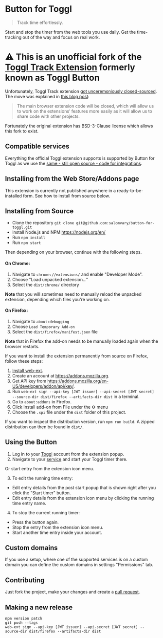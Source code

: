 # Button for Toggl

> Track time effortlessly.

Start and stop the timer from the web tools you use daily. Get the time-tracking
out of the way and focus on real work.

# ⚠️ This is an unofficial fork of the [Toggl Track Extension](https://github.com/toggl/track-extension) formerly known as Toggl Button

Unfortunately, Toggl Track extension [got unceremoniously closed-sourced](https://github.com/toggl/track-extension/commit/f78590c447f30eaa3685d582a2ac888302bd8f41). The move was explained in [this blog post](https://toggl.com/blog/purposeful-open-source):

>  The main browser extension code will be closed, which will allow us to work on the extensions’ features more easily as it will allow us to share code with other projects.

Fortunately the original extension has BSD-3-Clause license which allows this fork to exist.

## Compatible services

Everything the official Toggl extension supports is supported by Button for Toggl as we use
the [same - still open source - code for integrations](https://github.com/toggl/track-extension).

## Installing from the Web Store/Addons page

This extension is currently not published anywhere in a ready-to-be-installed form. See how to install from source below.

## Installing from Source

- Clone the repository `git clone git@github.com:salomvary/button-for-toggl.git`
- Install Node.js and NPM https://nodejs.org/en/
- Run `npm install`
- Run `npm start`

Then depending on your browser, continue with the following steps.

#### On Chrome:

1.  Navigate to `chrome://extensions/` and enable "Developer Mode".
2.  Choose "Load unpacked extension..."
3.  Select the `dist/chrome/` directory

**Note** that you will sometimes need to manually reload the unpacked extension, depending which files you're working on.

#### On Firefox:

1. Navigate to `about:debugging`
2. Choose `Load Temporary Add-on`
3. Select the `dist/firefox/manifest.json` file

**Note** that in Firefox the add-on needs to be manually loaded again when the browser restarts.

If you want to install the extension permanently from source on Firefox, follow these steps:

1. [Install web-ext](https://extensionworkshop.com/documentation/develop/getting-started-with-web-ext/).
2. Create an account at https://addons.mozilla.org.
3. Get API key from https://addons.mozilla.org/en-US/developers/addon/api/key/.
4. Run `web-ext sign --api-key [JWT issuer] --api-secret [JWT secret] --source-dir dist/firefox --artifacts-dir dist` in a terminal.
5. Go to `about:addons` in Firefox.
6. Click Install add-on from File under the ⚙ menu
7. Choose the `.xpi` file under the `dist` folder of this project.

If you want to inspect the distribution version, run `npm run build`. A zipped distribution can then be found in `dist/`.

## Using the Button

1. Log in to your [Toggl] account from the extension popup.
2. Navigate to your [service](#compatible-services) and start your Toggl timer there.

Or start entry from the extension icon menu.

3. To edit the running time entry:
  - Edit entry details from the post start popup that is shown right after you click the "Start timer" button.
  - Edit entry details from the extension icon menu by clicking the running time entry name.

4. To stop the current running timer:
  - Press the button again.
  - Stop the entry from the extension icon menu.
  - Start another time entry inside your account.

## Custom domains

If you use a setup, where one of the supported services is on a custom domain you can define the custom domains in settings "Permissions" tab.

## Contributing

Just fork the project, make your changes and create a [pull request].

## Making a new release

    npm version patch
    git push --tags
    web-ext sign --api-key [JWT issuer] --api-secret [JWT secret] --source-dir dist/firefox --artifacts-dir dist

[Pull Request]: https://github.com/salomvary/button-for-toggl/pulls
[Toggl]: https://www.toggl.com/
[user requested services]: https://github.com/salomvary/button-for-toggl/wiki/User-requested-buttons
